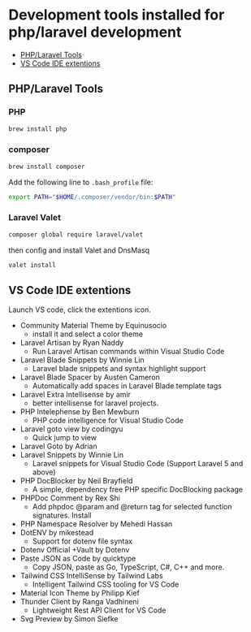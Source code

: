 
# Development tools installed for php/laravel development

- [PHP/Laravel Tools](#phplaravel-tools)
- [VS Code IDE extentions](#development-tools-installed-for-phplaravel-development)

## PHP/Laravel Tools

### PHP
```sh
brew install php
```
### composer
```sh
brew install composer
```
Add the following line to `.bash_profile` file:
```sh
export PATH="$HOME/.composer/vendor/bin:$PATH"
```

### Laravel Valet
```sh
composer global require laravel/valet
```
then config and install Valet and DnsMasq
```sh
valet install
```



## VS Code IDE extentions

Launch VS code, click the extentions icon.

- Community Material Theme by Equinusocio
  - install it and select a color theme
- Laravel Artisan by Ryan Naddy
  - Run Laravel Artisan commands within Visual Studio Code
- Laravel Blade Snippets by Winnie Lin
  - Laravel blade snippets and syntax highlight support
- Laravel Blade Spacer by Austen Cameron
  - Automatically add spaces in Laravel Blade template tags
- Laravel Extra Intellisense by amir
  - better intellisense for laravel projects.
- PHP Intelephense by Ben Mewburn
  - PHP code intelligence for Visual Studio Code
- Laravel goto view by codingyu
  - Quick jump to view
- Laravel Goto by Adrian
- Laravel Snippets by Winnie Lin
  -  Laravel snippets for Visual Studio Code (Support Laravel 5 and above)
- PHP DocBlocker by Neil Brayfield
  - A simple, dependency free PHP specific DocBlocking package
- PHPDoc Comment by Rex Shi
  - Add phpdoc @param and @return tag for selected function signatures.
Install
- PHP Namespace Resolver by Mehedi Hassan
- DotENV by mikestead
  - Support for dotenv file syntax
- Dotenv Official +Vault  by Dotenv
- Paste JSON as Code by quicktype
  - Copy JSON, paste as Go, TypeScript, C#, C++ and more.
- Tailwind CSS IntelliSense by Tailwind Labs
  - Intelligent Tailwind CSS tooling for VS Code
- Material Icon Theme by Philipp Kief
- Thunder Client by Ranga Vadhineni
  - Lightweight Rest API Client for VS Code
- Svg Preview by Simon Siefke











